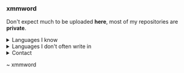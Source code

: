 ### xmmword
Don't expect much to be uploaded **here**, most of my repositories are **private**.

<details>
<summary>Languages I know</summary>
<ul>
  <li>Python</li>
  <li>C</li>
  <li>C++</li>
  <li>Vlang</li>
  <li>Golang</li>
</ul>
</details>

<details>
<summary>Languages I don't often write in</summary>
<ul>
  <li>Javascript</li>
  <li>Typescript</li>
  <li>x86/x86_64 Assembly</li>
</ul>
</details>

<details>
<summary>Contact</summary>
<ul>
  <li>For more information, contact [w1n:matrix.org]</li>
</ul>
</details>

~ xmmword
